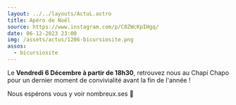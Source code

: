 ```yaml
---
layout: ../../layouts/ActuL.astro
title: Apéro de Noël
source: https://www.instagram.com/p/C0ZWcKpIHgq/
date: 06-12-2023 23:00
img: /assets/actus/1206-bicursiosite.png
assos:
  - bicursiosite
---
```


Le __Vendredi 6 Décembre à partir de 18h30__, retrouvez nous au Chapi Chapo pour un dernier moment de convivialité avant la fin de l'année !

Nous espérons vous y voir nombreux.ses 💜